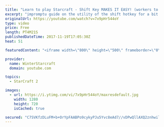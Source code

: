 ```yaml
---
title: "Learn to play Starcraft - Shift Key MAKES IT EASY! (workers to gas, waypoints, ctrl grps, moving)"
excerpt: "impromptu guide on the utility of the shift hotkey for a bit of everything"
originalUrl: https://youtube.com/watch?v=7x9pHr544oY
type: video
price: Free
length: PT4M21S
publishedDateTime: 2017-11-19T17:05:30Z
heat: 51

featuredContent: "<iframe width=\"800\" height=\"500\" frameborder=\"0\" src=\"https://www.youtube.com/embed/7x9pHr544oY\" allow=\"accelerometer; autoplay; encrypted-media; gyroscope; picture-in-picture\" allowfullscreen></iframe>"

provider:
  name: WinterStarcraft
  domain: youtube.com

topics:
  - StarCraft 2

images:
  - url: https://i.ytimg.com/vi/7x9pHr544oY/maxresdefault.jpg
    width: 1280
    height: 720
    isCached: true

secured: "C7SVKfzDLuFM+b+OrYpFAABPo9cykyPJu5Yvc8eAd7//vDPwQllAXQ2znhwilz9MBVddur616GotMlB8KID5gv5GMXaend8VYkmvHaCbGcT3phiLFIBYG0k7/de6N+axcM8HrWQ8gb2WGYa0oi+wh1tpxo50EFU27thcxkFBplzYh7mTXx4YOvTusXYIBYHSHx4Zfaw+XU4AInahoJjCABm7BfQVgY3p+Xyy6eK/q5Q5yseFTBX7CCDkVbxAk2Y1kF54fjY8lClBUoV5quu3DS5W6D0UwOA4n6xoDQhOd23eKp47hQHfmnnRXG6iUH0kGJu5+ihYoyD8z/dSB/lyu81w/pSQ5GQYujY+JmwsCfMWkyZvIHfrZGu6Gy1dAZnu+x+aJU03swCiTxr0FHudtAB/X6qmNAyt3447Kjt5gGE=;6F8srK0Y/v1Ov4yHXLtNZQ=="
---
```


